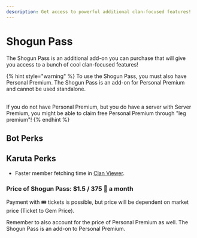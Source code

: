 ```yaml
---
description: Get access to powerful additional clan-focused features!
---
```


# Shogun Pass

The Shogun Pass is an additional add-on you can purchase that will give you access to a bunch of cool clan-focused features!

{% hint style="warning" %}
To use the Shogun Pass, you must also have Personal Premium. The Shogun Pass is an add-on for Personal Premium and cannot be used standalone.

\
If you do not have Personal Premium, but you do have a server with Server Premium, you might be able to claim free Personal Premium through "leg premium"!
{% endhint %}

## Bot Perks



## Karuta Perks

* Faster member fetching time in [Clan Viewer](../../karuta-utilities/clan-utilities/clan-viewer.md).

### Price of Shogun Pass: $1.5 / 375 💎 a month <a href="#price-of-server-premium-usd5-1250-a-month" id="price-of-server-premium-usd5-1250-a-month"></a>

Payment with ​🎟 tickets is possible, but price will be dependent on market price (Ticket to Gem Price).

Remember to also account for the price of Personal Premium as well. The Shogun Pass is an add-on to Personal Premium.
